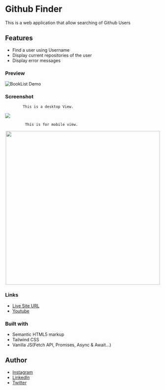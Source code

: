 # Github Finder

This is a web application that allow searching of Github Users

## Features
- Find a user using Username
- Display current repositories of the user
- Display error messages

### Preview
![BookList Demo](img/BookList.gif)

### Screenshot

            This is a desktop View.

<img src="img/book-list-desktop.png">

             This is for mobile view.

<p align="center">
   <img src="img/book-list-mobile.png" height="500px">
  </p>
  
### Links

- [Live Site URL](https://am-github-finder.netlify.app/)
- [Youtube](https://youtu.be/OMJ3GEldf5E)

### Built with

- Semantic HTML5 markup
- Tailwind CSS
- Vanilla JS(Fetch API, Promises, Async & Await...)


## Author

- [Instagram](https://www.instagram.com/albert_sigsbert/)
- [LinkedIn](https://www.linkedin.com/in/albertsigsbert/)
- [Twitter](https://twitter.com/albert_sigsbert)
